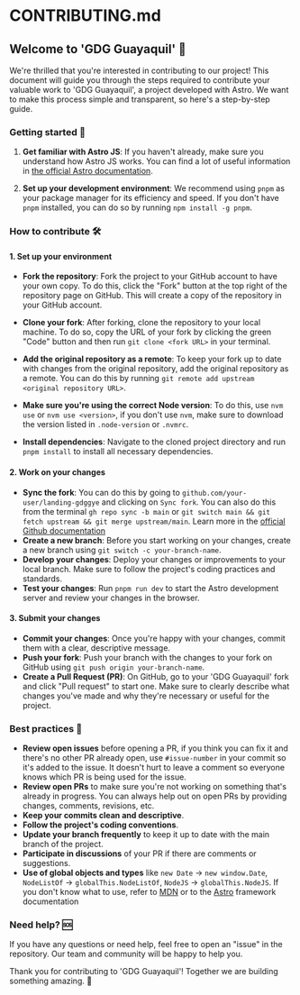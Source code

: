 # CONTRIBUTING.md

## Welcome to 'GDG Guayaquil' 🌌

We're thrilled that you're interested in contributing to our project! This document will guide you through the steps required to contribute your valuable work to 'GDG Guayaquil', a project developed with Astro. We want to make this process simple and transparent, so here's a step-by-step guide.

### Getting started 🚀

1. **Get familiar with Astro JS**: If you haven't already, make sure you understand how Astro JS works. You can find a lot of useful information in [the official Astro documentation](https://docs.astro.build).

2. **Set up your development environment**: We recommend using `pnpm` as your package manager for its efficiency and speed. If you don't have `pnpm` installed, you can do so by running `npm install -g pnpm`.

### How to contribute 🛠

#### 1. Set up your environment

- **Fork the repository**: Fork the project to your GitHub account to have your own copy. To do this, click the "Fork" button at the top right of the repository page on GitHub. This will create a copy of the repository in your GitHub account.

- **Clone your fork**: After forking, clone the repository to your local machine. To do so, copy the URL of your fork by clicking the green "Code" button and then run `git clone <fork URL>` in your terminal.

- **Add the original repository as a remote**: To keep your fork up to date with changes from the original repository, add the original repository as a remote. You can do this by running `git remote add upstream <original repository URL>`.

- **Make sure you're using the correct Node version**: To do this, use `nvm use` or `nvm use <version>`, if you don't use `nvm`, make sure to download the version listed in `.node-version` or `.nvmrc`.

- **Install dependencies**: Navigate to the cloned project directory and run `pnpm install` to install all necessary dependencies.

#### 2. Work on your changes

- **Sync the fork**: You can do this by going to `github.com/your-user/landing-gdggye` and clicking on `Sync fork`. You can also do this from the terminal `gh repo sync -b main` or `git switch main && git fetch upstream && git merge upstream/main`. Learn more in the [official Github documentation](https://docs.github.com/en/pull-requests/collaborating-with-pull-requests/working-with-forks/syncing-a-fork)
- **Create a new branch**: Before you start working on your changes, create a new branch using `git switch -c your-branch-name`.
- **Develop your changes**: Deploy your changes or improvements to your local branch. Make sure to follow the project's coding practices and standards.
- **Test your changes**: Run `pnpm run dev` to start the Astro development server and review your changes in the browser.

#### 3. Submit your changes

- **Commit your changes**: Once you're happy with your changes, commit them with a clear, descriptive message.
- **Push your fork**: Push your branch with the changes to your fork on GitHub using `git push origin your-branch-name`.
- **Create a Pull Request (PR)**: On GitHub, go to your 'GDG Guayaquil' fork and click "Pull request" to start one. Make sure to clearly describe what changes you've made and why they're necessary or useful for the project.

### Best practices 🌟

- **Review open issues** before opening a PR, if you think you can fix it and there's no other PR already open, use `#issue-number` in your commit so it's added to the issue. It doesn't hurt to leave a comment so everyone knows which PR is being used for the issue.
- **Review open PRs** to make sure you're not working on something that's already in progress. You can always help out on open PRs by providing changes, comments, revisions, etc.
- **Keep your commits clean and descriptive**.
- **Follow the project's coding conventions**.
- **Update your branch frequently** to keep it up to date with the main branch of the project.
- **Participate in discussions** of your PR if there are comments or suggestions.
- **Use of global objects and types** like `new Date` -> `new window.Date`, `NodeListOf` -> `globalThis.NodeListOf`, `NodeJS` -> `globalThis.NodeJS`. If you don't know what to use, refer to [MDN](https://developer.mozilla.org/en-US/docs/Web/JavaScript/Reference/Global_Objects/globalThis) or to the [Astro](https://docs.astro.build/en/guides/typescript/#extending-window-and-globalthis) framework documentation

### Need help? 🆘

If you have any questions or need help, feel free to open an "issue" in the repository. Our team and community will be happy to help you.

Thank you for contributing to 'GDG Guayaquil'! Together we are building something amazing. 🚀
